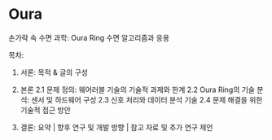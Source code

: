 # Oura

손가락 속 수면 과학: Oura Ring 수면 알고리즘과 응용

목차:

1. 서론: 목적 & 글의 구성
2. 본론
  2.1 문제 정의: 웨어러블 기술의 기술적 과제와 한계
  2.2 Oura Ring의 기술 분석: 센서 및 하드웨어 구성
  2.3 신호 처리와 데이터 분석 기술
  2.4 문제 해결을 위한 기술적 접근 방안

3. 결론: 요약 | 향후 연구 및 개발 방향 | 참고 자료 및 추가 연구 제언


   
